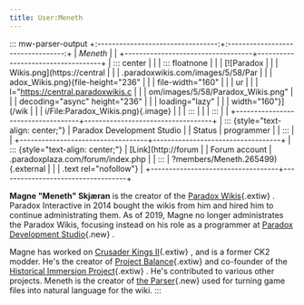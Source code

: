 ```yaml
---
title: User:Meneth
---
```

::: mw-parser-output
+:---------------------------------:+:---------------------------------:+
| *Meneth*                          |                                   |
+-----------------------------------+-----------------------------------+
| ::: center                        |                                   |
| ::: floatnone                     |                                   |
| [![Paradox                        |                                   |
| Wikis.png](https://central        |                                   |
| .paradoxwikis.com/images/5/58/Par |                                   |
| adox_Wikis.png){file-height="236" |                                   |
| file-width="160"                  |                                   |
| ur                                |                                   |
| l="https://central.paradoxwikis.c |                                   |
| om/images/5/58/Paradox_Wikis.png" |                                   |
| decoding="async" height="236"     |                                   |
| loading="lazy"                    |                                   |
| width="160"}](/wik                |                                   |
| i/File:Paradox_Wikis.png){.image} |                                   |
| :::                               |                                   |
| :::                               |                                   |
+-----------------------------------+-----------------------------------+
| ::: {style="text-align: center;"} | Paradox Development Studio        |
| Status                            | programmer                        |
| :::                               |                                   |
+-----------------------------------+-----------------------------------+
| ::: {style="text-align: center;"} | [Link](http://forum               |
| Forum account                     | .paradoxplaza.com/forum/index.php |
| :::                               | ?members/Meneth.265499){.external |
|                                   | .text rel="nofollow"}             |
+-----------------------------------+-----------------------------------+

**Magne \"Meneth\" Skjæran** is the creator of the [Paradox
Wikis](https://paradoxwikis.com/ "paradoxwiki:"){.extiw} . Paradox
Interactive in 2014 bought the wikis from him and hired him to continue
administrating them. As of 2019, Magne no longer administrates the
Paradox Wikis, focusing instead on his role as a programmer at [Paradox
Development
Studio](/wiki/index.php?title=Paradox&action=edit&redlink=1 "Paradox (page does not exist)"){.new}
.

Magne has worked on [Crusader Kings
II](https://ck2.paradoxwikis.com/Crusader_Kings_II_Wiki "ckii:Crusader Kings II Wiki"){.extiw}
, and is a former CK2 modder. He\'s the creator of [Project
Balance](https://ck2.paradoxwikis.com/Project_Balance "ckii:Project Balance"){.extiw}
and co-founder of the [Historical Immersion
Project](https://ck2.paradoxwikis.com/Historical_Immersion_Project "ckii:Historical Immersion Project"){.extiw}
. He\'s contributed to various other projects. Meneth is the creator of
[the
Parser](/wiki/index.php?title=Hearts_of_Iron_2_Wiki:Parser&action=edit&redlink=1 "Hearts of Iron 2 Wiki:Parser (page does not exist)"){.new}
used for turning game files into natural language for the wiki.
:::
